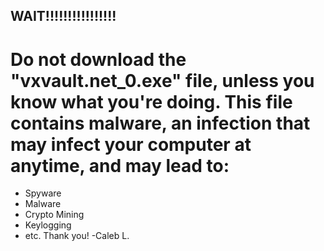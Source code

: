 ## WAIT!!!!!!!!!!!!!!!!

# Do not download the "vxvault.net_0.exe" file, unless you know what you're doing. This file contains malware, an infection that may infect your computer at anytime, and may lead to:
- Spyware
- Malware
- Crypto Mining
- Keylogging
- etc.
Thank you!
-Caleb L.
